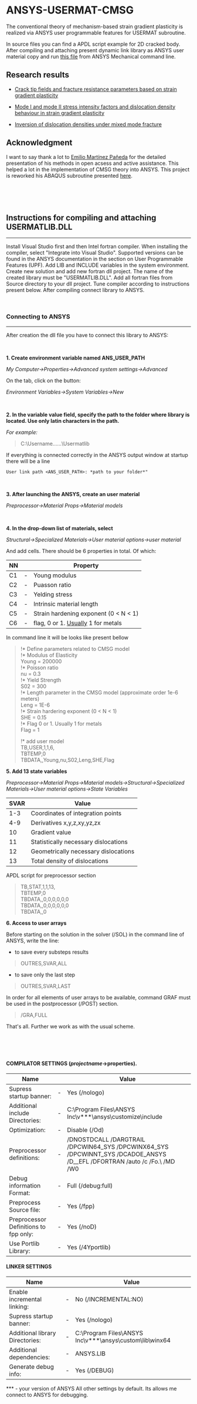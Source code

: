 # ANSYS-USERMAT-CMSG
The conventional theory of mechanism-based strain gradient plasticity is realized via ANSYS user programmable features for USERMAT subroutine. 

 In source files you can find a APDL script example for 2D cracked body. After compiling and attaching present dynamic link library as ANSYS user material copy and run [this file](https://github.com/Andrey-Fog/ANSYS-USERMAT-CMSG/blob/main/Source/APDL-%202D%20crack%20example.txt) from ANSYS Mechanical command line.




 ## Research results  
- [Crack tip fields and fracture resistance parameters based on strain gradient plasticity](https://doi.org/10.1016/j.ijsolstr.2020.10.015)  

- [Mode I and mode II stress intensity factors and dislocation density behaviour in strain gradient plasticity](https://doi.org/10.1016/j.tafmec.2021.103128)

- [Inversion of dislocation densities under mixed mode fracture](https://doi.org/10.1016/j.engfailanal.2022.106311)

## Acknowledgment
I want to say thank a lot to ​​​[​Emilio Martínez Pañeda](https://www.empaneda.com/) for the detailed presentation of his methods in open acsess and active assistance. This helped a lot in the implementation of CMSG theory into ANSYS. This project is reworked his ABAQUS subroutine presented [here](https://doi.org/10.1016/j.ijsolstr.2015.02.010). 


<br>
<br>
<br>

## Instructions for compiling and attaching USERMATLIB.DLL 

---

Install Visual Studio first and then Intel fortran compiler. When installing the compiler, select "Integrate into Visual Studio". Supported versions can be found in the ANSYS documentation in the section on User Programmable Features (UPF). Add LIB and INCLUDE variables in the system environment. Create new solution and add new fortran dll project. The name of the created library must be "USERMATLIB.DLL". Add all fortran files from Source directory to your dll project. Tune compiler according to instructions present below. After compiling connect library to ANSYS.


<br>

### Connecting to ANSYS

---

After creation the dll file you have to connect this library to ANSYS:

<br>

**1. Create environment variable named ANS_USER_PATH**

*My Computer->Properties->Advanced system settings->Advanced*  

On the tab, click on the button:

*Environment Variables->System Variables->New*

<br>

**2. In the variable value field, specify the path to the folder where library is located. Use only latin characters in the path.**

*For example:* 
>C:\Username\......\Usermatlib
   
If everything is connected correctly in the ANSYS output window at startup there will be a line 

```
User link path <ANS_USER_PATH>: *path to your folder*" 
```
<br>

**3. After launching the ANSYS, create an user material**

*Preprocessor->Material Props->Material models*

<br>

**4. In the drop-down list of materials, select**

*Structural->Specialized Materials->User material options->user material*


And add cells. There should be 6 properties in total. Of which:

| NN  |     | Property                              |
| --- | --- | ------------------------------------  |
|  C1 |  -  |Young modulus                          |
|  C2 |  -  |Puasson ratio                          |
|  C3 |  -  |Yelding stress                         | 
|  C4 |  -  |Intrinsic material length              |  
|  C5 |  -  |Strain hardening exponent (0 < N < 1)  |
|  C6 |  -  |flag, 0 or 1. [Usually](https://doi.org/10.1016/S1359-6454(99)00020-8) 1 for metals|

In command line it will be looks like present bellow

>!* Define parameters related to CMSG model  
>!* Modulus of Elasticity  
>Young	= 200000   
>!* Poisson ratio  
>nu	= 0.3  
>!* Yield Strength  
>S02	= 300  
>!* Length parameter in the CMSG model (approximate order 1e-6 meters)  
>Leng 	= 1E-6  
>!* Strain hardering exponent (0 < N < 1)  
>SHE	= 0.15  
>!* Flag  0 or 1. Usually 1 for metals  
>Flag 	= 1
>     
>!* add user model  
>TB,USER,1,1,6,  
>TBTEMP,0  
>TBDATA,,Young,nu,S02,Leng,SHE,Flag  

**5. Add 13 state variables**  

*Preprocessor->Material Props->Material models->Structural->Specialized Materials->User material options->State Variables*

| SVAR| Value                                 |
| --- | ------------------------------------- |
| 1-3 | Coordinates of integration points     |
| 4-9 | Derivatives x,y,z,xy,yz,zx            |
|  10 | Gradient value                        |
|  11 | Statistically necessary dislocations  |
|  12 | Geometrically necessary dislocations  |
|  13 | Total density of dislocations         |

APDL script for preprocessor section

>TB,STAT,1,1,13,  
>TBTEMP,0  
>TBDATA,,0,0,0,0,0,0  
>TBDATA,,0,0,0,0,0,0  
>TBDATA,,0  

**6. Access to user arrays**

Before starting on the solution in the solver (/SOL) in the command line of ANSYS, write the line:

- to save every substeps results  
> OUTRES,SVAR,ALL

- to save only the last step  
> OUTRES,SVAR,LAST

In order for all elements of user arrays to be available, command GRAF must be used in the postprocessor (/POST) section.  

> /GRA,FULL

That's all. Further we work as with the usual scheme.

<br>
<br>
<br>

#### COMPILATOR SETTINGS (*projectname*->properties). 

| Name     |   | Value |
| ----------- | ----------- |----------- |
|Supress startup banner:| 	 - |	            Yes (/nologo) | 
|Additional include Directories:|  - |	        C:\Program Files\ANSYS Inc\v***\ansys\customize\include | 
|Optimization:| 			 - |	            Disable (/Od) |
|Preprocessor definitions:| 	 - |	        /DNOSTDCALL /DARGTRAIL /DPCWIN64_SYS /DPCWINX64_SYS /DPCWINNT_SYS /DCADOE_ANSYS /D__EFL /DFORTRAN /auto /c /Fo.\ /MD /W0  |
|Debug information Format:|		 - |            Full (/debug:full)  |
|Preprocess Source file:|		 - |            Yes (/fpp)  |
|Preprocessor Definitions to fpp only:| -|	Yes (/noD)  |
|Use Portlib Library:| 		 - |	            Yes (/4Yportlib)  |

#### LINKER SETTINGS  
| Name    |  |    Value |
| ----------- | ----------- |----------- |
|Enable incremental linking:| - |		No (/INCREMENTAL:NO)  |
|Supress startup banner:|  - |		    Yes (/nologo) | 
|Additional library Directories:|  - |	C:\Program Files\ANSYS Inc\v***\ansys\custom\lib\winx64|  
|Additional dependencies:| 	 - |	    ANSYS.LIB  |
|Generate debug info: |	 - |		    Yes (/DEBUG)  |

*** - your version of ANSYS
All other settings by default. Its allows me connect to ANSYS for debugging.
